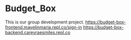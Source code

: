 # Budget_Box
This is our group development project.
https://budget-box-frontend.mayelinmaria.repl.co/sign-in
https://budget-box-backend.careyraesmiles.repl.co
